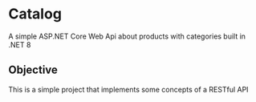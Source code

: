 # Catalog
A simple ASP.NET Core Web Api about products with categories built in .NET 8

## Objective
This is a simple project that implements some concepts of a RESTful API